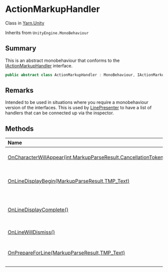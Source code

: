 # ActionMarkupHandler

Class in [Yarn.Unity](/docs/api/csharp/yarn.unity.md)

Inherits from `UnityEngine.MonoBehaviour`

## Summary


This is an abstract monobehaviour that conforms to the  <a href="yarn.unity.iactionmarkuphandler.md">IActionMarkupHandler</a>  interface.


```csharp
public abstract class ActionMarkupHandler : MonoBehaviour, IActionMarkupHandler
```

## Remarks

<p>
Intended to be used in situations where you require a monobehaviour version of the interfaces.
This is used by <a href="yarn.unity.linepresenter.md">LinePresenter</a> to have a list of handlers that can be connected up via the inspector.
</p>

## Methods

|Name|Description|
|:---|:---|
|[OnCharacterWillAppear(int,MarkupParseResult,CancellationToken)](/docs/api/csharp/yarn.unity.actionmarkuphandler.oncharacterwillappear.md)|Called repeatedly for each visible character in the line.|
|[OnLineDisplayBegin(MarkupParseResult,TMP_Text)](/docs/api/csharp/yarn.unity.actionmarkuphandler.onlinedisplaybegin.md)|Called immediately before the first character in the line is presented.|
|[OnLineDisplayComplete()](/docs/api/csharp/yarn.unity.actionmarkuphandler.onlinedisplaycomplete.md)|Called after the last call to  `PresentCharacter(int,     TMP_Text, CancellationToken)` .|
|[OnLineWillDismiss()](/docs/api/csharp/yarn.unity.actionmarkuphandler.onlinewilldismiss.md)|Called right before the line will dismiss itself.|
|[OnPrepareForLine(MarkupParseResult,TMP_Text)](/docs/api/csharp/yarn.unity.actionmarkuphandler.onprepareforline.md)|Called when the line view receives the line, to prepare for showing the line.|

